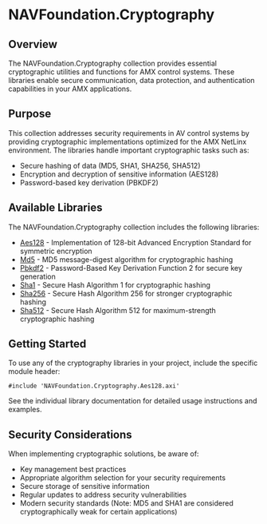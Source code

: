 # NAVFoundation.Cryptography

## Overview

The NAVFoundation.Cryptography collection provides essential cryptographic utilities and functions for AMX control systems. These libraries enable secure communication, data protection, and authentication capabilities in your AMX applications.

## Purpose

This collection addresses security requirements in AV control systems by providing cryptographic implementations optimized for the AMX NetLinx environment. The libraries handle important cryptographic tasks such as:

- Secure hashing of data (MD5, SHA1, SHA256, SHA512)
- Encryption and decryption of sensitive information (AES128)
- Password-based key derivation (PBKDF2)

## Available Libraries

The NAVFoundation.Cryptography collection includes the following libraries:

- [Aes128](./NAVFoundation.Cryptography.Aes128.md) - Implementation of 128-bit Advanced Encryption Standard for symmetric encryption
- [Md5](./NAVFoundation.Cryptography.Md5.md) - MD5 message-digest algorithm for cryptographic hashing
- [Pbkdf2](./NAVFoundation.Cryptography.Pbkdf2.md) - Password-Based Key Derivation Function 2 for secure key generation
- [Sha1](./NAVFoundation.Cryptography.Sha1.md) - Secure Hash Algorithm 1 for cryptographic hashing
- [Sha256](./NAVFoundation.Cryptography.Sha256.md) - Secure Hash Algorithm 256 for stronger cryptographic hashing
- [Sha512](./NAVFoundation.Cryptography.Sha512.md) - Secure Hash Algorithm 512 for maximum-strength cryptographic hashing

## Getting Started

To use any of the cryptography libraries in your project, include the specific module header:

```netlinx
#include 'NAVFoundation.Cryptography.Aes128.axi'
```

See the individual library documentation for detailed usage instructions and examples.

## Security Considerations

When implementing cryptographic solutions, be aware of:

- Key management best practices
- Appropriate algorithm selection for your security requirements
- Secure storage of sensitive information
- Regular updates to address security vulnerabilities
- Modern security standards (Note: MD5 and SHA1 are considered cryptographically weak for certain applications)

